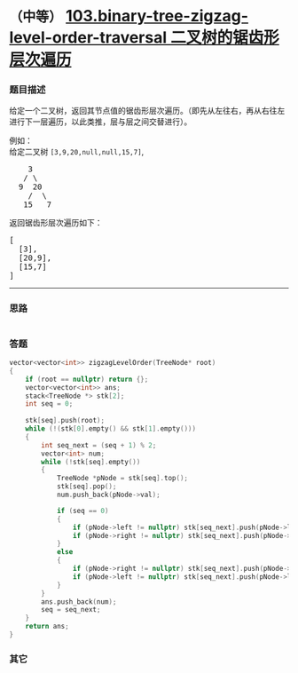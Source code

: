 # `（中等）`  [103.binary-tree-zigzag-level-order-traversal 二叉树的锯齿形层次遍历](https://leetcode-cn.com/problems/binary-tree-zigzag-level-order-traversal/)

### 题目描述
<p>给定一个二叉树，返回其节点值的锯齿形层次遍历。（即先从左往右，再从右往左进行下一层遍历，以此类推，层与层之间交替进行）。</p>

<p>例如：<br>
给定二叉树&nbsp;<code>[3,9,20,null,null,15,7]</code>,</p>

<pre>    3
   / \
  9  20
    /  \
   15   7
</pre>

<p>返回锯齿形层次遍历如下：</p>

<pre>[
  [3],
  [20,9],
  [15,7]
]
</pre>


---
### 思路
```
```

### 答题
``` C++
vector<vector<int>> zigzagLevelOrder(TreeNode* root) 
{
	if (root == nullptr) return {};
	vector<vector<int>> ans;
	stack<TreeNode *> stk[2];
	int seq = 0;
	
	stk[seq].push(root);
	while (!(stk[0].empty() && stk[1].empty()))
	{
		int seq_next = (seq + 1) % 2;
		vector<int> num;
		while (!stk[seq].empty())
		{
			TreeNode *pNode = stk[seq].top();
			stk[seq].pop();
			num.push_back(pNode->val);

			if (seq == 0)
			{
				if (pNode->left != nullptr) stk[seq_next].push(pNode->left);
				if (pNode->right != nullptr) stk[seq_next].push(pNode->right);
			}
			else
			{
				if (pNode->right != nullptr) stk[seq_next].push(pNode->right);
				if (pNode->left != nullptr) stk[seq_next].push(pNode->left);
			}
		}
		ans.push_back(num);
		seq = seq_next;
	}
	return ans;
}
```

### 其它
``` C++
```

